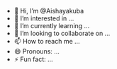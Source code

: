 - 👋 Hi, I’m @Aishayakuba
- 👀 I’m interested in ...
- 🌱 I’m currently learning ...
- 💞️ I’m looking to collaborate on ...
- 📫 How to reach me ...
- 😄 Pronouns: ...
- ⚡ Fun fact: ...

<!---
Aishayakuba/Aishayakuba is a ✨ special ✨ repository because its `README.md` (this file) appears on your GitHub profile.
You can click the Preview link to take a look at your changes.
--->

